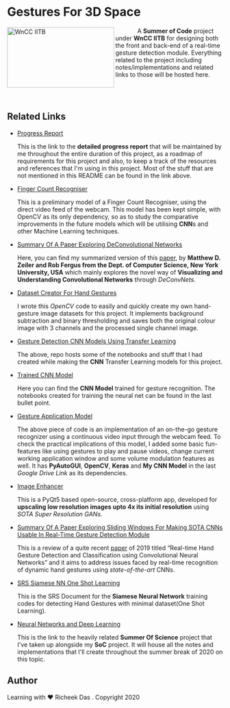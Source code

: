 # Gestures For 3D Space

<img align="left" src="https://www.wncc-iitb.org/images/wncc.jpg" title="WnCC IITB" width="250" height="141"/>

&nbsp;&nbsp;&nbsp;&nbsp;&nbsp;&nbsp;&nbsp;&nbsp;&nbsp;&nbsp;&nbsp;&nbsp;
A **Summer of Code** project under **WnCC IITB** for designing both the front and back-end of a real-time gesture detection module. Everything related to the project including notes/implementations and related links to those will be hosted here.

</br></br>

## Related Links

* [Progress Report](https://docs.google.com/document/d/1UUgWrgOsen2bv99KKsDdN1S9QIDGQYNN3X7IKYqO13c)

  This is the link to the **detailed progress report** that will be maintained by me throughout the entire duration of this project, as a roadmap of requirements for this project and also, to keep a track of the resources and references that I'm using in this project. Most of the stuff that are not mentioned in this README can be found in the link above.

* [Finger Count Recogniser](https://github.com/sudoRicheek/Finger-Count-Recogniser-OpenCV)
  
  This is a preliminary model of a Finger Count Recogniser, using the direct video feed of the webcam. This model has been kept simple,     with OpenCV as its only dependency, so as to study the comparative improvements in the future models which will be utilising **CNN**s and other Machine Learning techniques.
  
* [Summary Of A Paper Exploring DeConvolutional Networks](https://github.com/sudoRicheek/Gestures-For-3D-Space/blob/master/Notes%20And%20Basic%20Implementations/DeConvolutional%20Networks%20Summary.pdf)
  
  Here, you can find my summarized version of this [paper](https://www.google.com/url?sa=t&source=web&rct=j&url=https://cs.nyu.edu/~fergus/papers/zeilerECCV2014.pdf&ved=2ahUKEwjcsrbOzPToAhVt7nMBHV9GAlYQFjAQegQIBxAB&usg=AOvVaw3ga-MmEmZLvVUSuQhiPog8&cshid=1587303221548), by **Matthew D. Zeiler and Rob Fergus from the Dept. of Computer Science, New York University, USA** which mainly explores the novel way of **Visualizing and Understanding Convolutional Networks** through *DeConvNets*.
  
* [Dataset Creator For Hand Gestures](https://github.com/sudoRicheek/Dataset-Creator-For-Hand-Gestures)

  I wrote this *OpenCV* code to easily and quickly create my own hand-gesture image datasets for this project. It implements background subtraction and binary thresholding and saves both the original colour image with 3 channels and the processed single channel image.
  
* [Gesture Detection CNN Models Using Transfer Learning](https://github.com/sudoRicheek/Gestures-CNN-Model-Creation-And-FineTuning)

  The above, repo hosts some of the notebooks and stuff that I had created while making the **CNN** Transfer Learning models for this project.
  
* [Trained CNN Model](https://drive.google.com/open?id=1yq6uEnXjBGXjME-CNTskK3_gB2tdBPIk)

  Here you can find the **CNN Model** trained for gesture recognition. The notebooks created for training the neural net can be found in the last bullet point.
  
* [Gesture Application Model](https://github.com/sudoRicheek/Gestures-For-3D-Space/tree/master/Notes%20And%20Basic%20Implementations/Gesture%20Application%20Model)

  The above piece of code is an implementation of an on-the-go gesture recognizer using a continuous video input through the webcam feed. To check the practical implications of this model, I added some basic fun-features like using gestures to play and pause videos, change current working application window and some volume modulation features as well. It has **PyAutoGUI**, **OpenCV**, **Keras** and **My CNN Model** in the last *Google Drive Link* as its dependencies.

* [Image Enhancer](https://github.com/sudoRicheek/Image-Enhancer)

  This is a PyQt5 based open-source, cross-platform app, developed for **upscaling low resolution images upto 4x its initial resolution** using *SOTA Super Resolution GANs*.
  
* [Summary Of A Paper Exploring Sliding Windows For Making SOTA CNNs Usable In Real-Time Gesture Detection Module](https://github.com/sudoRicheek/Gestures-For-3D-Space/blob/master/Notes%20And%20Basic%20Implementations/Real-Time%20Hand%20Gesture%20Classification%20using%20SOTA%20CNN.pdf)

  This is a review of a quite recent [paper](https://arxiv.org/abs/1901.10323) of 2019 titled “Real-time Hand Gesture Detection and Classification using Convolutional Neural Networks” and it aims to address issues faced by real-time recognition of
dynamic hand gestures using *state-of-the-art* CNNs.

* [SRS Siamese NN One Shot Learning](https://github.com/sudoRicheek/Gestures-For-3D-Space/blob/master/SRS%20One%20%20Shot%20Learning.pdf)

  This is the SRS Document for the **Siamese Neural Network** training codes for detecting Hand Gestures with minimal dataset(One Shot Learning).

* [Neural Networks and Deep Learning](https://github.com/sudoRicheek/NeuralNetworks-And-DeepLearning-SoS)

  This is the link to the heavily related **Summer Of Science** project that I've taken up alongside my **SoC** project. It will house all the notes and implementations that I'll create throughout the summer break of 2020 on this topic.

## Author

Learning with :heart: Richeek Das . Copyright 2020
